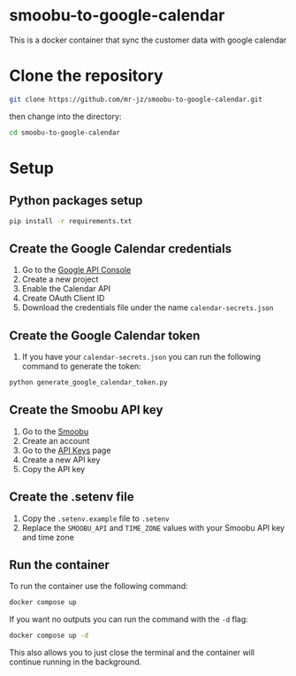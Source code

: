 # smoobu-to-google-calendar
This is a docker container that sync the customer data with google calendar

# Clone the repository
```bash
git clone https://github.com/mr-jz/smoobu-to-google-calendar.git
```
then change into the directory:
```bash
cd smoobu-to-google-calendar
```

# Setup

## Python packages setup
```bash
pip install -r requirements.txt
```

## Create the Google Calendar credentials
1. Go to the [Google API Console](https://console.developers.google.com/apis/dashboard)
2. Create a new project
3. Enable the Calendar API
4. Create OAuth Client ID
5. Download the credentials file under the name `calendar-secrets.json`

## Create the Google Calendar token
1. If you have your `calendar-secrets.json` you can run the following command to generate the token:
```bash
python generate_google_calendar_token.py
```

## Create the Smoobu API key
1. Go to the [Smoobu](https://login.smoobu.com/login)
2. Create an account
3. Go to the [API Keys](https://login.smoobu.com/api-keys) page
4. Create a new API key
5. Copy the API key

## Create the .setenv file
1. Copy the `.setenv.example` file to `.setenv`
2. Replace the `SMOOBU_API` and `TIME_ZONE` values with your Smoobu API key and time zone

## Run the container

To run the container use the following command:
```bash
docker compose up
```
If you want no outputs you can run the command with the `-d` flag:
```bash
docker compose up -d
```
This also allows you to just close the terminal and the container will continue running in the background.
